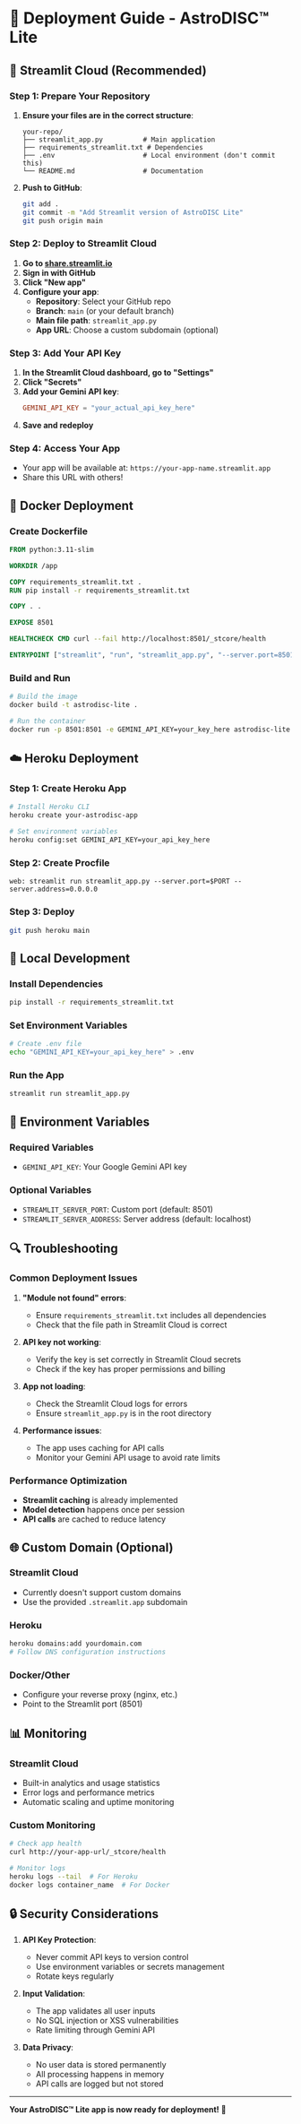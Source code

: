# 🚀 Deployment Guide - AstroDISC™ Lite

## 🌟 **Streamlit Cloud (Recommended)**

### **Step 1: Prepare Your Repository**
1. **Ensure your files are in the correct structure**:
   ```
   your-repo/
   ├── streamlit_app.py          # Main application
   ├── requirements_streamlit.txt # Dependencies
   ├── .env                      # Local environment (don't commit this)
   └── README.md                 # Documentation
   ```

2. **Push to GitHub**:
   ```bash
   git add .
   git commit -m "Add Streamlit version of AstroDISC Lite"
   git push origin main
   ```

### **Step 2: Deploy to Streamlit Cloud**
1. **Go to [share.streamlit.io](https://share.streamlit.io)**
2. **Sign in with GitHub**
3. **Click "New app"**
4. **Configure your app**:
   - **Repository**: Select your GitHub repo
   - **Branch**: `main` (or your default branch)
   - **Main file path**: `streamlit_app.py`
   - **App URL**: Choose a custom subdomain (optional)

### **Step 3: Add Your API Key**
1. **In the Streamlit Cloud dashboard, go to "Settings"**
2. **Click "Secrets"**
3. **Add your Gemini API key**:
   ```toml
   GEMINI_API_KEY = "your_actual_api_key_here"
   ```
4. **Save and redeploy**

### **Step 4: Access Your App**
- Your app will be available at: `https://your-app-name.streamlit.app`
- Share this URL with others!

## 🐳 **Docker Deployment**

### **Create Dockerfile**
```dockerfile
FROM python:3.11-slim

WORKDIR /app

COPY requirements_streamlit.txt .
RUN pip install -r requirements_streamlit.txt

COPY . .

EXPOSE 8501

HEALTHCHECK CMD curl --fail http://localhost:8501/_stcore/health

ENTRYPOINT ["streamlit", "run", "streamlit_app.py", "--server.port=8501", "--server.address=0.0.0.0"]
```

### **Build and Run**
```bash
# Build the image
docker build -t astrodisc-lite .

# Run the container
docker run -p 8501:8501 -e GEMINI_API_KEY=your_key_here astrodisc-lite
```

## ☁️ **Heroku Deployment**

### **Step 1: Create Heroku App**
```bash
# Install Heroku CLI
heroku create your-astrodisc-app

# Set environment variables
heroku config:set GEMINI_API_KEY=your_api_key_here
```

### **Step 2: Create Procfile**
```
web: streamlit run streamlit_app.py --server.port=$PORT --server.address=0.0.0.0
```

### **Step 3: Deploy**
```bash
git push heroku main
```

## 🔧 **Local Development**

### **Install Dependencies**
```bash
pip install -r requirements_streamlit.txt
```

### **Set Environment Variables**
```bash
# Create .env file
echo "GEMINI_API_KEY=your_api_key_here" > .env
```

### **Run the App**
```bash
streamlit run streamlit_app.py
```

## 📱 **Environment Variables**

### **Required Variables**
- `GEMINI_API_KEY`: Your Google Gemini API key

### **Optional Variables**
- `STREAMLIT_SERVER_PORT`: Custom port (default: 8501)
- `STREAMLIT_SERVER_ADDRESS`: Server address (default: localhost)

## 🔍 **Troubleshooting**

### **Common Deployment Issues**

1. **"Module not found" errors**:
   - Ensure `requirements_streamlit.txt` includes all dependencies
   - Check that the file path in Streamlit Cloud is correct

2. **API key not working**:
   - Verify the key is set correctly in Streamlit Cloud secrets
   - Check if the key has proper permissions and billing

3. **App not loading**:
   - Check the Streamlit Cloud logs for errors
   - Ensure `streamlit_app.py` is in the root directory

4. **Performance issues**:
   - The app uses caching for API calls
   - Monitor your Gemini API usage to avoid rate limits

### **Performance Optimization**
- **Streamlit caching** is already implemented
- **Model detection** happens once per session
- **API calls** are cached to reduce latency

## 🌐 **Custom Domain (Optional)**

### **Streamlit Cloud**
- Currently doesn't support custom domains
- Use the provided `.streamlit.app` subdomain

### **Heroku**
```bash
heroku domains:add yourdomain.com
# Follow DNS configuration instructions
```

### **Docker/Other**
- Configure your reverse proxy (nginx, etc.)
- Point to the Streamlit port (8501)

## 📊 **Monitoring**

### **Streamlit Cloud**
- Built-in analytics and usage statistics
- Error logs and performance metrics
- Automatic scaling and uptime monitoring

### **Custom Monitoring**
```bash
# Check app health
curl http://your-app-url/_stcore/health

# Monitor logs
heroku logs --tail  # For Heroku
docker logs container_name  # For Docker
```

## 🔒 **Security Considerations**

1. **API Key Protection**:
   - Never commit API keys to version control
   - Use environment variables or secrets management
   - Rotate keys regularly

2. **Input Validation**:
   - The app validates all user inputs
   - No SQL injection or XSS vulnerabilities
   - Rate limiting through Gemini API

3. **Data Privacy**:
   - No user data is stored permanently
   - All processing happens in memory
   - API calls are logged but not stored

---

**Your AstroDISC™ Lite app is now ready for deployment! 🎉**
